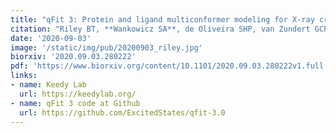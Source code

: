 ```yaml
---
title: "qFit 3: Protein and ligand multiconformer modeling for X-ray crystallographic and single-particle cryo-EM density maps"
citation: "Riley BT, **Wankowicz SA**, de Oliveira SHP, van Zundert GCP, **Hogan DW**, **Fraser JS**, Keedy DA, and van den Bedem H"
date: '2020-09-03'
image: '/static/img/pub/20200903_riley.jpg'
biorxiv: '2020.09.03.280222'
pdf: 'https://www.biorxiv.org/content/10.1101/2020.09.03.280222v1.full.pdf'
links:
- name: Keedy Lab
  url: https://keedylab.org/
- name: qFit 3 code at Github
  url: https://github.com/ExcitedStates/qfit-3.0
---
```


